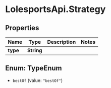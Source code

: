 # LolesportsApi.Strategy

## Properties
Name | Type | Description | Notes
------------ | ------------- | ------------- | -------------
**type** | **String** |  | 

<a name="TypeEnum"></a>
## Enum: TypeEnum

* `bestOf` (value: `"bestOf"`)

